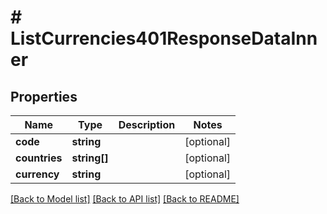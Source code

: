 # # ListCurrencies401ResponseDataInner

## Properties

Name | Type | Description | Notes
------------ | ------------- | ------------- | -------------
**code** | **string** |  | [optional]
**countries** | **string[]** |  | [optional]
**currency** | **string** |  | [optional]

[[Back to Model list]](../../README.md#models) [[Back to API list]](../../README.md#endpoints) [[Back to README]](../../README.md)
